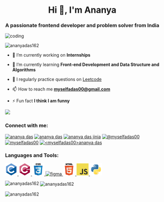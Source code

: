 <h1 align="center">Hi 👋, I'm Ananya</h1>
<h3 align="center">A passionate frontend developer and problem solver from India</h3>
<img alt="coding" width=1000 height=400 src="https://gnithyd.ac.in/cse/images/Artificial%20Intelligence%20&%20Machine%20Learning.jpg">
<p align="left"> <img src="https://komarev.com/ghpvc/?username=ananyadas162&label=Profile%20views&color=0e75b6&style=flat" alt="ananyadas162" /> </p>



- 🔭 I’m currently working on **Internships**

- 🌱 I’m currently learning **Front-end Development and Data Structure and Algorithms**

- 📝 I regularly practice questions on [Leetcode](Leetcode)

- 📫 How to reach me **myselfadas00@gmail.com**

- ⚡ Fun fact **I think I am funny**
<img src="https://vidhi-mody.github.io/img/contribute.gif">
<h3 align="left">Connect with me:</h3>
<p align="left">
<a href="https://linkedin.com/in/ananya das" target="blank"><img align="center" src="https://raw.githubusercontent.com/rahuldkjain/github-profile-readme-generator/master/src/images/icons/Social/linked-in-alt.svg" alt="ananya das" height="30" width="40" /></a>
<a href="https://stackoverflow.com/users/ananya das" target="blank"><img align="center" src="https://raw.githubusercontent.com/rahuldkjain/github-profile-readme-generator/master/src/images/icons/Social/stack-overflow.svg" alt="ananya das" height="30" width="40" /></a>
<a href="https://fb.com/ananya das jinia" target="blank"><img align="center" src="https://raw.githubusercontent.com/rahuldkjain/github-profile-readme-generator/master/src/images/icons/Social/facebook.svg" alt="ananya das jinia" height="30" width="40" /></a>
<a href="https://www.hackerrank.com/@myselfadas00" target="blank"><img align="center" src="https://raw.githubusercontent.com/rahuldkjain/github-profile-readme-generator/master/src/images/icons/Social/hackerrank.svg" alt="@myselfadas00" height="30" width="40" /></a>
<a href="https://www.leetcode.com/myselfadas00" target="blank"><img align="center" src="https://raw.githubusercontent.com/rahuldkjain/github-profile-readme-generator/master/src/images/icons/Social/leet-code.svg" alt="myselfadas00" height="30" width="40" /></a>
<a href="https://auth.geeksforgeeks.org/user/<myselfadas00>ananya das" target="blank"><img align="center" src="https://raw.githubusercontent.com/rahuldkjain/github-profile-readme-generator/master/src/images/icons/Social/geeks-for-geeks.svg" alt="<myselfadas00>ananya das" height="30" width="40" /></a>
</p>

<h3 align="left">Languages and Tools:</h3>
<p align="left"> <a href="https://www.cprogramming.com/" target="_blank" rel="noreferrer"> <img src="https://raw.githubusercontent.com/devicons/devicon/master/icons/c/c-original.svg" alt="c" width="40" height="40"/> </a> <a href="https://www.w3schools.com/cpp/" target="_blank" rel="noreferrer"> <img src="https://raw.githubusercontent.com/devicons/devicon/master/icons/cplusplus/cplusplus-original.svg" alt="cplusplus" width="40" height="40"/> </a> <a href="https://www.w3schools.com/css/" target="_blank" rel="noreferrer"> <img src="https://raw.githubusercontent.com/devicons/devicon/master/icons/css3/css3-original-wordmark.svg" alt="css3" width="40" height="40"/> </a> <a href="https://www.figma.com/" target="_blank" rel="noreferrer"> <img src="https://www.vectorlogo.zone/logos/figma/figma-icon.svg" alt="figma" width="40" height="40"/> </a> <a href="https://www.w3.org/html/" target="_blank" rel="noreferrer"> <img src="https://raw.githubusercontent.com/devicons/devicon/master/icons/html5/html5-original-wordmark.svg" alt="html5" width="40" height="40"/> </a> <a href="https://developer.mozilla.org/en-US/docs/Web/JavaScript" target="_blank" rel="noreferrer"> <img src="https://raw.githubusercontent.com/devicons/devicon/master/icons/javascript/javascript-original.svg" alt="javascript" width="40" height="40"/> </a> <a href="https://www.python.org" target="_blank" rel="noreferrer"> <img src="https://raw.githubusercontent.com/devicons/devicon/master/icons/python/python-original.svg" alt="python" width="40" height="40"/> </a> </p>

<p><img align="left" src="https://github-readme-stats.vercel.app/api/top-langs?username=ananyadas162&show_icons=true&locale=en&layout=compact" alt="ananyadas162" /></p>

<p>&nbsp;<img align="center" src="https://github-readme-stats.vercel.app/api?username=ananyadas162&show_icons=true&locale=en" alt="ananyadas162" /></p>

<p><img align="center" src="https://github-readme-streak-stats.herokuapp.com/?user=ananyadas162&" alt="ananyadas162" /></p>

